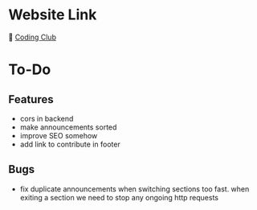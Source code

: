 # Website Link
🚀 [Coding Club](https://universityofathens.github.io/CodingClub)

# To-Do

## Features
- cors in backend
- make announcements sorted
- improve SEO somehow
- add link to contribute in footer

## Bugs
- fix duplicate announcements when switching sections too fast. when exiting a section we need to stop any
ongoing http requests
